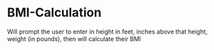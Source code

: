 BMI-Calculation
===============

Will prompt the user to enter in height in feet, inches above that height, weight (in pounds), then will calculate their BMI

